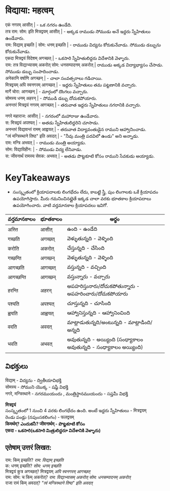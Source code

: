 # विद्याया: महत्वम् 

एकं नगरम् आसीत् |  - ఒక నగరం ఉండేది.  
तत्र राम: सोम: इति मित्रद्वयम् आसीत् |  - అక్కడ రాముడు సోముడు అనే ఇద్దరు స్నేహితులు ఉండేవారు.   
राम: विद्याम् इच्छति | सोम: धनम् इच्छति |  - రాముడు విద్యను కోరుకునేవాడు. సోముడు డబ్బును కోరుకునేవాడు.  
एकदा मित्रद्वयं विदेशम् अगच्छत् |  - ఒకసారి స్నేహితులిద్దరు విదేశానికి వెళ్ళారు.    
राम: तत्र विद्याभ्यासम् अकरोत् सोम: धनसम्पादनम् अकरोत् |  రాముడు అక్కడ విద్యాభ్యాసం చేసాడు. సోముడు డబ్బు సంపాదించాడు.   
अनेकानि वर्षाणि अगच्छन् | - చాలా సంవత్సరాలు గడిచాయి.   
मित्रद्वयम् अपि स्वनगरम् आगच्छत् | - ఇద్దరు స్నేహితులు తమ పట్టణానికి వచ్చారు.   
मार्गे चोरा: आगच्छन् |  - మార్గంలో దొంగలు వచ్చారు.   
सोमस्य धनम् अहरन् |  - సోముడి డబ్బు దోచుకపోయారు.   
अनन्तरं मित्रद्वयं नगरम् आगच्छत् |  - తరువాత ఇద్దరు స్నేహితులు నగరానికి వచ్చారు.   

नगरे महाराज: आसीत् | - నగరంలో మహారాజు ఉండేవారు.  
स: मित्रद्वयं अपश्यत् | - అతడు స్నేహితులిద్దరిని చూసాడు.   
अनन्तरं विद्यावन्तं रामम् आह्वयत् | - తరువాత విద్యావంతుడైన రాముని ఆహ్వానించాడు.  
"त्वं मन्त्रिस्थाने तिष्ठ" इति अवदत् | - "నీవు మంత్రి పదవిలో ఉండు" అని అన్నాడు.   
राम: मन्त्रि अभवत् | - రాముడు మంత్రి అయ్యాడు.   
सोम: विद्याविहीन: | - సోముడు విద్య లేనివాడు.   
स: जीवनार्थं रामस्य सेवक: अभवत् | - అతడు పొట్టకూటి కోసం రాముని సేవకుడు అయ్యాడు.   

# KeyTakeaways


* సంస్కృతంలో క్రియాపదాలకు లింగభేదం లేదు, కాబట్టి స్త్రీ, పుం లింగాలకు ఒకే క్రియాపదం ఉపయోగిస్తారు. మీరు గమనించినట్లైతే ఇక్కడ చాలా వరకు భూతకాల క్రియాపదాలు ఉపయోగించారు. వాటి వర్తమానకాల క్రియాపదలు ఇవిగో. 

వర్తమానకాలం  | భూతకాలం | అర్థం 
------------- | ------------- | --------------
अस्ति   |  आसीत्  | ఉంది - ఉండేది 
गच्छति  | अगच्छत् | వెళ్ళుతున్నది - వెళ్ళింది
करोति | अकरोत् | చేస్తున్నది - చేసింది 
गच्छन्ति | अगच्छन् | వెళ్ళుతున్నది - వెళ్ళింది 
आगच्छति | आगच्छत् | వస్తున్నది - వచ్చింది 
आगच्छन्ति | आगच्छन् | వస్తున్నారు - వచ్చారు 
हरन्ति | अहरन् | అపహరిస్తునారు/దోచుకపోతున్నారు - అపహరించారు/దోచుకపోయారు 
पश्यति | अपश्यत् | చూస్తున్నది - చూసింది 
ह्वयति | आह्वयत् | ఆహ్వానిస్తున్నది - ఆహ్వానించింది 
वदति | अवदत् | మాట్లాడుతున్నది/అంటున్నది - మాట్లాడింది/అన్నది 
भवति | अभवत् | అవుతున్నది - అయ్యింది (సంధ్యాకాలం అవుతున్నది - సంధ్యాకాలం అయ్యింది)

## విభక్తులు  
विद्याम् - విద్యను - ద్వితీయావిభక్తి   
सोमस्य - సోముని యొక్క - షష్ఠీ విభక్తి   
नगरे, मन्त्रिस्थाने - నగరముయందు , మంత్రిస్థానముయందు - సప్తమీ విభక్తి    

**मित्रद्वयं**    
సంస్కృతంలో 1 నుంచి 4 వరకు లింగభేదం ఉంది. అంటే
ఇద్దరు స్నేహితులు - मित्रद्वयम्      
రెండు పండ్లు (నపుంసకలింగం) - फलद्वयम्   
**किमर्थम्? ఎందుకనీ?  जीवनार्थम् - పొట్టకూటి కోసం**  
**एकदा - ఒకసారి(ఒకసారి మిత్రులిద్దరూ విదేశానికి వెళ్ళారు)**

## एतेषाम् उत्तरं लिखत:

राम: किम् इच्छति? *राम: विद्याम् इच्छति*  
क: धनम् इच्छति? *सोम: धनम् इच्छति*  
मित्रद्वयं कुत्र अगच्छत्? मित्रद्वयम् *अपि स्वनगरम् आगच्छत्*  
राम: सोम: च किम् अकरोत्? *राम: विद्याभ्यासम् अकरोत् सोम: धनसम्पादनम् अकरोत्*  
राजा रामं किम् अवदत्? *"त्वं मन्त्रिस्थाने तिष्ठ" इति अवदत्*  
